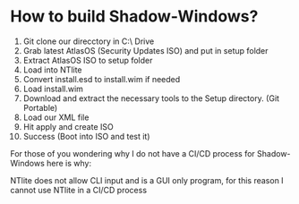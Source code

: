 # How to build Shadow-Windows?

1. Git clone our direcctory in C:\ Drive
2. Grab latest AtlasOS (Security Updates ISO) and put in setup folder
3. Extract AtlasOS ISO to setup folder
4. Load into NTlite
5. Convert install.esd to install.wim if needed
6. Load install.wim
7. Download and extract the necessary tools to the Setup directory. (Git Portable)
8. Load our XML file
9. Hit apply and create ISO
10. Success (Boot into ISO and test it)

For those of you wondering why I do not have a CI/CD process for Shadow-Windows here is why:

NTlite does not allow CLI input and is a GUI only program, for this reason I cannot use NTlite in a CI/CD process
